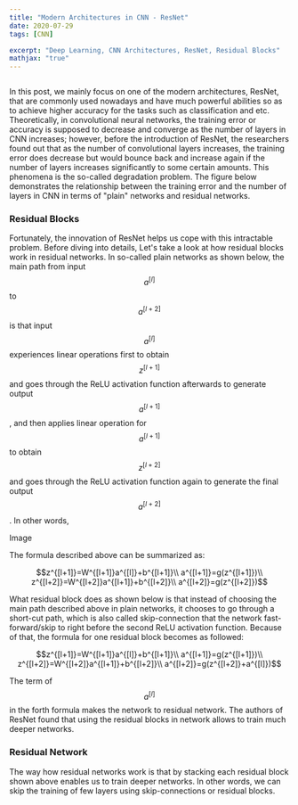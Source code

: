 ```yaml
---
title: "Modern Architectures in CNN - ResNet"
date: 2020-07-29
tags: [CNN]

excerpt: "Deep Learning, CNN Architectures, ResNet, Residual Blocks"
mathjax: "true"
---
```

<img src="{{ site.url }}{{ site.baseurl }}/images/classical_cnn/header_img.jpeg" alt="">

In this post, we mainly focus on one of the modern architectures, ResNet, that are commonly used nowadays and have much powerful abilities so as to achieve higher accuracy for the tasks such as classification and etc. Theoretically, in convolutional neural networks, the training error or accuracy is supposed to decrease and converge as the number of layers in CNN increases; however, before the introduction of ResNet, the researchers found out that as the number of convolutional layers increases, the training error does decrease but would bounce back and increase again if the number of layers increases significantly to some certain amounts. This phenomena is the so-called degradation problem. The figure below demonstrates the relationship between the training error and the number of layers in CNN in terms of "plain" networks and residual networks.



### Residual Blocks
Fortunately, the innovation of ResNet helps us cope with this intractable problem. Before diving into details, Let's take a look at how residual blocks work in residual networks. In so-called plain networks as shown below, the main path from input $$a^{[l]}$$ to $$a^{[l+2]}$$ is that  input $$a^{[l]}$$ experiences linear operations first to obtain $$z^{[l+1]}$$ and goes through the ReLU activation function afterwards to generate output $$a^{[l+1]}$$, and then applies linear operation for $$a^{[l+1]}$$ to obtain $$z^{[l+2]}$$ and goes through the ReLU activation function again to generate the final output $$a^{[l+2]}$$. In other words, 

Image

The formula described above can be summarized as:

$$z^{[l+1]}=W^{[l+1]}a^{[l]}+b^{[l+1]}\\
a^{[l+1]}=g(z^{[l+1]})\\
z^{[l+2]}=W^{[l+2]}a^{[l+1]}+b^{[l+2]}\\
a^{[l+2]}=g(z^{[l+2]})$$

What residual block does as shown below is that instead of choosing the main path described above in plain networks, it chooses to go through a short-cut path, which is also called skip-connection that the network fast-forward/skip to right before the second ReLU activation function. Because of that, the formula for one residual block becomes as followed:

$$z^{[l+1]}=W^{[l+1]}a^{[l]}+b^{[l+1]}\\
a^{[l+1]}=g(z^{[l+1]})\\
z^{[l+2]}=W^{[l+2]}a^{[l+1]}+b^{[l+2]}\\
a^{[l+2]}=g(z^{[l+2]}+a^{[l]})$$

The term of $$a^{[l]}$$ in the forth formula makes the network to residual network. The authors of ResNet found that using the residual blocks in network allows to train much deeper networks.

### Residual Network
The way how residual networks work is that by stacking each residual block shown above enables us to train deeper networks. In other words, we can skip the training of few layers using skip-connections or residual blocks.
